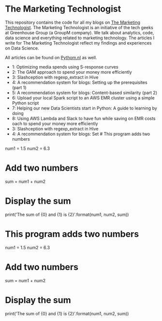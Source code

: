 # The Marketing Technologist
This repository contains the code for all my blogs on [The Marketing Technologist](http://themarketingtechnologist.co/). 
The Marketing Technologist is an initiative of the tech geeks at Greenhouse Group (a GroupM company). We talk about analytics, code, data science and everything related to marketing technology. 
The articles I write for The Marketing Technologist reflect my findings and experiences on Data Science.

All articles can be found on [Pythom.nl](https://www.pythom.nl) as well.

* 1: Optimizing media spends using S-response curves
* 2: The GAM approach to spend your money more efficiently
* 3: Slashception with regexp_extract in Hive
* 4: A recommendation system for blogs: Setting up the prerequisites (part 1)
* 5: A recommendation system for blogs: Content-based similarity (part 2)
* 6: Upload your local Spark script to an AWS EMR cluster using a simple Python script
* 7: Helping our new Data Scientists start in Python: A guide to learning by doing
* 8: Using AWS Lambda and Slack to have fun while saving on EMR costs
oach to spend your money more efficiently
* 3: Slashception with regexp_extract in Hive
* 4: A recommendation system for blogs: Set # This program adds two numbers

num1 = 1.5
num2 = 6.3

# Add two numbers
sum = num1 + num2

# Display the sum
print('The sum of {0} and {1} is {2}'.format(num1, num2, sum))
# This program adds two numbers

num1 = 1.5
num2 = 6.3

# Add two numbers
sum = num1 + num2

# Display the sum
print('The sum of {0} and {1} is {2}'.format(num1, num2, sum))
